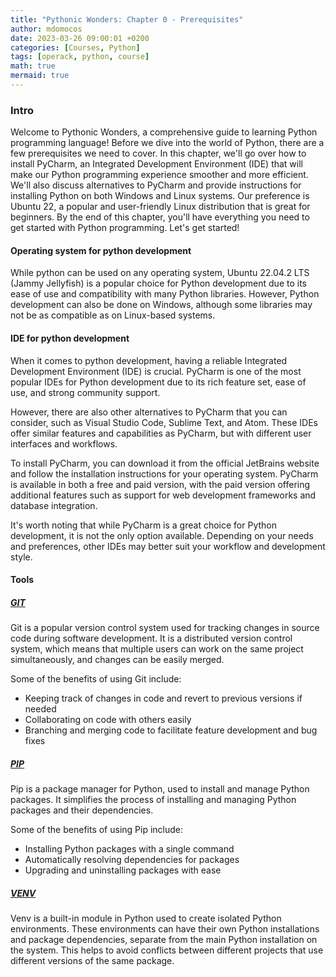 ```yaml
---
title: "Pythonic Wonders: Chapter 0 - Prerequisites"
author: mdomocos
date: 2023-03-26 09:00:01 +0200
categories: [Courses, Python]
tags: [operack, python, course]
math: true
mermaid: true
---
```

### Intro

Welcome to Pythonic Wonders, a comprehensive guide to learning Python programming language! Before we dive into the world of Python, there are a few prerequisites we need to cover. In this chapter, we'll go over how to install PyCharm, an Integrated Development Environment (IDE) that will make our Python programming experience smoother and more efficient. We'll also discuss alternatives to PyCharm and provide instructions for installing Python on both Windows and Linux systems. Our preference is Ubuntu 22, a popular and user-friendly Linux distribution that is great for beginners. By the end of this chapter, you'll have everything you need to get started with Python programming. Let's get started!

#### Operating system for python development

While python can be used on any operating system, Ubuntu 22.04.2 LTS (Jammy Jellyfish) is a popular choice for Python development due to its ease of use and compatibility with many Python libraries. However, Python development can also be done on Windows, although some libraries may not be as compatible as on Linux-based systems.

#### IDE for python development

When it comes to python development, having a reliable Integrated Development Environment (IDE) is crucial. PyCharm is one of the most popular IDEs for Python development due to its rich feature set, ease of use, and strong community support.

However, there are also other alternatives to PyCharm that you can consider, such as Visual Studio Code, Sublime Text, and Atom. These IDEs offer similar features and capabilities as PyCharm, but with different user interfaces and workflows.

To install PyCharm, you can download it from the official JetBrains website and follow the installation instructions for your operating system. PyCharm is available in both a free and paid version, with the paid version offering additional features such as support for web development frameworks and database integration.

It's worth noting that while PyCharm is a great choice for Python development, it is not the only option available. Depending on your needs and preferences, other IDEs may better suit your workflow and development style.

#### Tools
##### [GIT](https://git-scm.com/)
Git is a popular version control system used for tracking changes in source code during software development. It is a distributed version control system, which means that multiple users can work on the same project simultaneously, and changes can be easily merged.

Some of the benefits of using Git include:

- Keeping track of changes in code and revert to previous versions if needed
- Collaborating on code with others easily
- Branching and merging code to facilitate feature development and bug fixes

##### [PIP](https://pypi.org/project/pip/)
Pip is a package manager for Python, used to install and manage Python packages. It simplifies the process of installing and managing Python packages and their dependencies.

Some of the benefits of using Pip include:

- Installing Python packages with a single command
- Automatically resolving dependencies for packages
- Upgrading and uninstalling packages with ease

##### [VENV](https://docs.python.org/3/library/venv.html)

Venv is a built-in module in Python used to create isolated Python environments. These environments can have their own Python installations and package dependencies, separate from the main Python installation on the system. This helps to avoid conflicts between different projects that use different versions of the same package.


